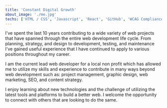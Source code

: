```yaml
---
title: 'Constant Digital Growth'
about_image: './me.jpg'
techs: ['HTML / CSS', 'Javascript', 'React', 'GitHub', 'WCAG Compliance', 'SEO']
---
```


I've spent the last 10 years contributing to a wide variety of web projects that have spanned through the entire web development life cycle.  From planning, strategy, and design to development, testing, and maintenance I've gained useful experience that I have continued to apply to various positions throughout my career.  

I am the current lead web developer for a local non profit which has allowed me to utilize my skills and experience to contribute in many ways beyond web development such as: project management, graphic design, web marketing, SEO, and content strategy.

I enjoy learning about new technologies and the challenge of utilizing the latest tools and platforms to build a better web. I welcome the opportunity to connect with others that are looking to do the same. 